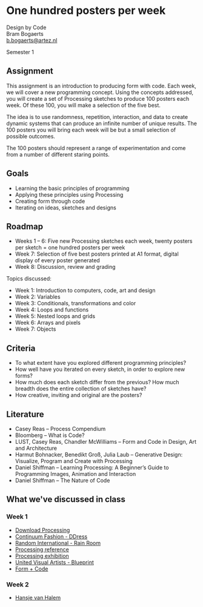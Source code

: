# One hundred posters per week

Design by Code  
Bram Bogaerts  
[b.bogaerts@artez.nl](mailto:b.bogaerts@artez.nl)

Semester 1

## Assignment

This assignment is an introduction to producing form with code. Each week, we will cover a new programming concept. Using the concepts addressed, you will create a set of Processing sketches to produce 100 posters each week. Of these 100, you will make a selection of the five best.The idea is to use randomness, repetition, interaction, and data to create dynamic systems that can produce an infinite number of unique results. The 100 posters you will bring each week will be but a small selection of possible outcomes.The 100 posters should represent a range of experimentation and come from a number of different staring points.

## Goals

- Learning the basic principles of programming- Applying these principles using Processing- Creating form through code- Iterating on ideas, sketches and designs

## Roadmap

- Weeks 1 – 6: Five new Processing sketches each week, twenty posters per sketch = one hundred posters per week- Week 7: Selection of five best posters printed at A1 format, digital display of every poster generated- Week 8: Discussion, review and gradingTopics discussed:- Week 1: Introduction to computers, code, art and design- Week 2: Variables- Week 3: Conditionals, transformations and color- Week 4: Loops and functions- Week 5: Nested loops and grids- Week 6: Arrays and pixels- Week 7: Objects

## Criteria

- To what extent have you explored different programming principles?- How well have you iterated on every sketch, in order to explore new forms?- How much does each sketch differ from the previous? How much breadth does the entire collection of sketches have?- How creative, inviting and original are the posters?

## Literature

- Casey Reas – Process Compendium- Bloomberg – What is Code? - LUST, Casey Reas, Chandler McWilliams – Form and Code in Design, Art and Architecture- Harmut Bohnacker, Benedikt Groß, Julia Laub – Generative Design: Visualize, Program and Create with Processing- Daniel Shiffman – Learning Processing: A Beginner’s Guide to Programming Images, Animation and Interaction- Daniel Shiffman – The Nature of Code

## What we've discussed in class

### Week 1

- [Download Processing](http://processing.org)
- [Continuum Fashion - DDress](http://www.continuumfashion.com/Ddress/)
- [Random International - Rain Room](https://vimeo.com/50987695)
- [Processing reference](https://processing.org/reference/)
- [Processing exhibition](https://processing.org/exhibition/)
- [United Visual Artists - Blueprint](http://uva.co.uk/works/blueprint)
- [Form + Code](http://formandcode.com)

### Week 2

- [Hansje van Halem](http://www.hansje.net)